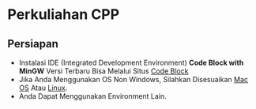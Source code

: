 # Perkuliahan CPP

## Persiapan

- Instalasi IDE (Integrated Development Environment) <b>Code Block with MinGW</b> Versi Terbaru Bisa Melalui Situs [Code Block](https://www.codeblocks.org/downloads/binaries/)
- Jika Anda Menggunakan OS Non Windows, Silahkan Disesuaikan [Mac OS](https://developer.apple.com/xcode/) Atau [Linux](https://www.geany.org).
- Anda Dapat Menggunakan Environment Lain.
